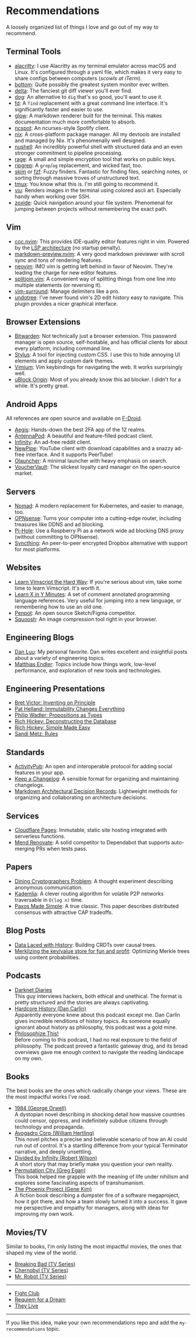 # Recommendations

A loosely organized list of things I love and go out of my way to recommend.

## Terminal Tools

- [alacritty](https://github.com/alacritty/alacritty): I use Alacritty as my terminal emulator across macOS and Linux. It's configured through a yaml file, which makes it very easy to share configs between computers (_scowls at iTerm_).
- [bottom](https://github.com/ClementTsang/bottom): Quite possibly the greatest system monitor ever written.
- [delta](https://github.com/dandavison/delta): The fanciest git diff viewer you'll ever find.
- [dog](https://github.com/ogham/dog/): An alternative to `dig` that's so good, you'll want to use it.
- [fd](https://github.com/sharkdp/fd): A `find` replacement with a great command line interface. It's significantly faster and easier to use.
- [glow](https://github.com/charmbracelet/glow): A markdown renderer built for the terminal. This makes documentation much more comfortable to absorb.
- [ncspot](https://github.com/hrkfdn/ncspot/): An ncurses-style Spotify client.
- [nix](https://nixos.org/): A cross-platform package manager. All my devtools are installed and managed by Nix. It's phenomenally well designed.
- [nushell](https://www.nushell.sh/): An incredibly powerful shell with structured data and an even stronger commitment to pipeline processing.
- [rage](https://github.com/str4d/rage): A small and simple encryption tool that works on public keys.
- [ripgrep](https://github.com/BurntSushi/ripgrep): A `grep`/`ag` replacement, and wicked fast, too.
- [skim](https://github.com/lotabout/skim) or [fzf](https://github.com/junegunn/fzf): Fuzzy finders. Fantastic for finding files, searching notes, or sorting through massive troves of unstructured text.
- [tmux](https://github.com/tmux/tmux): You know what this is. I'm still going to recommend it.
- [viu](https://github.com/atanunq/viu): Renders images in the terminal using colored ascii art. Especially handy when working over SSH.
- [zoxide](https://github.com/ajeetdsouza/zoxide): Quick navigation around your file system. Phenomenal for jumping between projects without remembering the exact path.

## Vim

- [coc.nvim](https://github.com/neoclide/coc.nvim): This provides IDE-quality editor features right in vim. Powered by the [LSP architecture](https://microsoft.github.io/language-server-protocol/) (no startup penalty).
- [markdown-preview.nvim](https://github.com/iamcco/markdown-preview.nvim/): A very good markdown previewer with scroll sync and tons of rendering features.
- [neovim](https://github.com/neovim/neovim/): IMO vim is getting left behind in favor of Neovim. They're leading the charge for new editor features.
- [splitjoin.vim](https://github.com/AndrewRadev/splitjoin.vim): A convenient way of splitting things from one line into multiple statements (or reversing it).
- [vim-surround](https://github.com/tpope/vim-surround): Manage delimiters like a pro.
- [undotree](https://github.com/mbbill/undotree): I've never found vim's 2D edit history easy to navigate. This plugin provides a nicer graphical interface.

## Browser Extensions

- [Bitwarden](https://bitwarden.com/): Not technically just a browser extension. This password manager is open source, self-hostable, and has official clients for about every platform, including command line.
- [Stylus](https://github.com/openstyles/stylus/): A tool for injecting custom CSS. I use this to hide annoying UI elements and apply custom dark themes.
- [Vimium](https://github.com/philc/vimium): Vim keybindings for navigating the web. It works surprisingly well.
- [uBlock Origin](https://ublockorigin.com/): Most of you already know this ad blocker. I didn't for a while. It's pretty great.

## Android Apps

All references are open source and available on [F-Droid](https://f-droid.org/).

- [Aegis](https://getaegis.app/): Hands-down the best 2FA app of the 12 realms.
- [AntennaPod](https://antennapod.org/): A beautiful and feature-filled podcast client.
- [Infinity](https://github.com/Docile-Alligator/Infinity-For-Reddit): An ad-free reddit client.
- [NewPipe](https://github.com/TeamNewPipe/NewPipe): YouTube client with download capabilities and a snazzy ad-free interface. And it supports PeerTube!
- [Olauncher](https://github.com/tanujnotes/Olauncher): A minimal launcher with heavy emphasis on search.
- [VoucherVault](https://github.com/tim-smart/vouchervault): The slickest loyalty card manager on the open-source market.

## Servers

- [Nomad](https://www.nomadproject.io/): A modern replacement for Kubernetes, and easier to manage, too.
- [OPNsense](https://opnsense.org/): Turns your computer into a cutting-edge router, including treasures like DDNS and ad blocking.
- [Pi-Hole](https://pi-hole.net/): Use a Raspberry Pi as a network wide ad blocking DNS proxy (without committing to OPNsense).
- [Syncthing](https://syncthing.net/): An peer-to-peer encrypted Dropbox alternative with support for most platforms.

## Websites

- [Learn Vimscript the Hard Way](https://learnvimscriptthehardway.stevelosh.com/): If you're serious about vim, take some time to learn Vimscript. It's worth it.
- [Learn X in Y Minutes](https://learnxinyminutes.com/): A set of comment annotated programming language references. Very useful for jumping into a new language, or remembering how to use an old one.
- [Penpot](https://github.com/penpot/penpot): An open source Sketch/Figma competitor.
- [Squoosh](https://squoosh.app/): An image compression tool right in your browser.

## Engineering Blogs

- [Dan Luu](https://danluu.com/): My personal favorite. Dan writes excellent and insightful posts about a variety of engineering topics.
- [Matthias Endler](https://endler.dev/): Topics include how things work, low-level performance, and exploration of new tools and technologies.

## Engineering Presentations

- [Bret Victor: Inventing on Principle](https://www.youtube.com/watch?v=PUv66718DII)
- [Pat Helland: Immutability Changes Everything](https://vimeo.com/52831373)
- [Philip Wadler: Propositions as Types](https://www.youtube.com/watch?v=IOiZatlZtGU)
- [Rich Hickey: Deconstructing the Database](https://www.youtube.com/watch?v=Cym4TZwTCNU)
- [Rich Hickey: Simple Made Easy](https://www.infoq.com/presentations/Simple-Made-Easy/)
- [Sandi Metz: Rules](https://www.youtube.com/watch?v=npOGOmkxuio)

## Standards

- [ActivityPub](https://www.w3.org/TR/activitypub/): An open and interoperable protocol for adding social features in your app.
- [Keep a Changelog](https://keepachangelog.com/en/1.0.0/): A sensible format for organizing and maintaining changelogs.
- [Markdown Architectural Decision Records](https://adr.github.io/madr/): Lightweight methods for organizing and collaborating on architecture decisions.

## Services

- [Cloudflare Pages](https://pages.cloudflare.com/): Immutable, static site hosting integrated with serverless functions.
- [Mend Renovate](https://www.mend.io/free-developer-tools/renovate/): A solid competitor to Dependabot that supports auto-merging PRs when tests pass.

## Papers

- [Dining Cryptographers Problem](http://www.cs.utoronto.ca/~sgorbunov/publications/diningCrypto.pdf): A thought experiment describing anonymous communication.
- [Kademlia](http://www.scs.stanford.edu/~dm/home/papers/kpos.pdf): A clever routing algorithm for volatile P2P networks traversable in `O(log n)` time.
- [Paxos Made Simple](http://lamport.azurewebsites.net/pubs/paxos-simple.pdf): A true classic. This paper describes distributed consensus with attractive CAP tradeoffs.

## Blog Posts

- [Data Laced with History](http://archagon.net/blog/2018/03/24/data-laced-with-history/): Building CRDTs over causal trees.
- [Merklizing the key/value store for fun and profit](https://joelgustafson.com/posts/2023-05-04/merklizing-the-key-value-store-for-fun-and-profit): Optimizing Merkle trees using content probabilities.

## Podcasts

- [Darknet Diaries](https://darknetdiaries.com/)<br />
  This guy interviews hackers, both ethical and unethical. The format is pretty structured and the stories are always captivating.
- [Hardcore History (Dan Carlin)](https://www.dancarlin.com/hardcore-history-series/)<br />
  Apparently everyone knew about this podcast except me. Dan Carlin gives incredible renditions of history topics. As someone equally ignorant about history as philosophy, this podcast was a gold mine.
- [Philosophize This!](https://www.philosophizethis.org/)<br />
  Before coming to this podcast, I had no real exposure to the field of philosophy. The podcast proved a fantastic gateway drug, and its broad overviews gave me enough context to navigate the reading landscape on my own.

## Books

The best books are the ones which radically change your views. These are the most impactful works I've read.

- [1984 (George Orwell)](https://en.wikipedia.org/wiki/Nineteen_Eighty-Four)<br />
  A dystopian novel describing in shocking detail how massive countries could censor, oppress, and indefinitely subdue citizens through technology and propaganda.
- [Avogadro Corp (William Hertling)](http://avogadrocorp.com/)<br />
  This novel pitches a precise and believable scenario of how an AI could run out of control. It's a startling difference from your typical Terminator narrative, and deeply unsettling.
- [Divided by Infinity (Robert Wilson)](https://www.tor.com/2010/08/05/divided-by-infinity/)<br />
  A short story that may briefly make you question your own reality.
- [Permutation City (Greg Egan)](https://en.wikipedia.org/wiki/Permutation_City)<br />
  This book helped me grapple with the meaning of life under nihilism and explores some fascinating aspects of transhumanism.
- [The Phoenix Project (Gene Kim)](https://www.barnesandnoble.com/w/the-phoenix-project-gene-kim/1115141434)<br />
  A fiction book describing a dumpster fire of a software megaproject, how it got there, and how a team slowly turned it into a success. It gave me perspective and empathy for managers, along with ideas for improving my own work.

## Movies/TV

Similar to books, I'm only listing the most impactful movies, the ones that shaped my view of the world.

- [Breaking Bad (TV Series)](https://www.imdb.com/title/tt0903747/)
- [Chernobyl (TV Series)](https://www.imdb.com/title/tt7366338/)
- [Mr. Robot (TV Series)](https://www.imdb.com/title/tt4158110/)

---

- [Fight Club](https://www.imdb.com/title/tt0137523/)
- [Requiem for a Dream](https://www.imdb.com/title/tt0180093/)
- [They Live](https://www.imdb.com/title/tt0096256/)

---

If you like this idea, make your own recommendations repo and add the `my-recommendations` topic.
